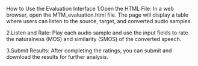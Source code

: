 How to Use the Evaluation Interface
1.Open the HTML File:
  In a web browser, open the MTM_evaluation.html file. The page will display a table where users can listen to the source, target, and converted audio samples.

2.Listen and Rate:
  Play each audio sample and use the input fields to rate the naturalness (MOS) and similarity (SMOS) of the converted speech.

3.Submit Results:
  After completing the ratings, you can submit and download the results for further analysis.
